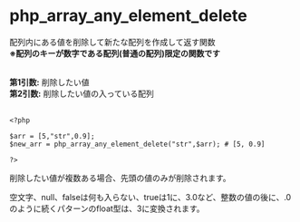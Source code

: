 # php_array_any_element_delete
配列内にある値を削除して新たな配列を作成して返す関数<br />
**※配列のキーが数字である配列(普通の配列)限定の関数です**<br /><br />


**第1引数:** 削除したい値<br />
**第2引数:** 削除したい値の入っている配列<br />
<br />

    <?php
    
    $arr = [5,"str",0.9];
    $new_arr = php_array_any_element_delete("str",$arr); # [5, 0.9]
    
    ?>

削除したい値が複数ある場合、先頭の値のみが削除されます。

空文字、null、falseは何も入らない、trueは1に、3.0など、整数の値の後に、.0のように続くパターンのfloat型は、3に変換されます。<br />

